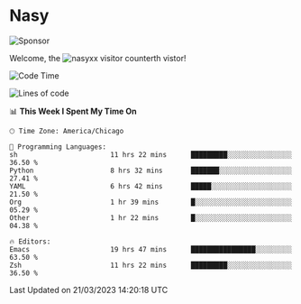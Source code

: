 # Nasy

<!--
<p align="center">
<img height="200" src="https://github-readme-stats.vercel.app/api?username=nasyxx&count_private=true&show_icons=true&theme=dracula&include_all_commits=true"/>
<img height="200" src="https://github-readme-stats.vercel.app/api/top-langs/?username=nasyxx&theme=dracula&hide=html,jupyter+notebook&count_private=true&show_icons=true"/>
</p>

  
----------------
-->

![Sponsor](https://img.shields.io/static/v1.svg?label=Sponsor&message=%E2%9D%A4&logo=GitHub&style=flat&color=pink)
 
Welcome, the ![nasyxx visitor counter](https://count.getloli.com/get/@nasyxx?theme=rule34)th vistor!
 
<!--START_SECTION:waka-->
![Code Time](http://img.shields.io/badge/Code%20Time-3%2C296%20hrs%2036%20mins-blue)

![Lines of code](https://img.shields.io/badge/From%20Hello%20World%20I%27ve%20Written-6.2%20million%20lines%20of%20code-blue)

📊 **This Week I Spent My Time On** 

```text
🕑︎ Time Zone: America/Chicago

💬 Programming Languages: 
sh                       11 hrs 22 mins      █████████░░░░░░░░░░░░░░░░   36.50 % 
Python                   8 hrs 32 mins       ███████░░░░░░░░░░░░░░░░░░   27.41 % 
YAML                     6 hrs 42 mins       █████░░░░░░░░░░░░░░░░░░░░   21.50 % 
Org                      1 hr 39 mins        █░░░░░░░░░░░░░░░░░░░░░░░░   05.29 % 
Other                    1 hr 22 mins        █░░░░░░░░░░░░░░░░░░░░░░░░   04.38 % 

🔥 Editors: 
Emacs                    19 hrs 47 mins      ████████████████░░░░░░░░░   63.50 % 
Zsh                      11 hrs 22 mins      █████████░░░░░░░░░░░░░░░░   36.50 % 
```


 Last Updated on 21/03/2023 14:20:18 UTC
<!--END_SECTION:waka-->

<!-- ![visitors](https://visitor-badge.laobi.icu/badge?page_id=nasyxx.nasyxx) -->
